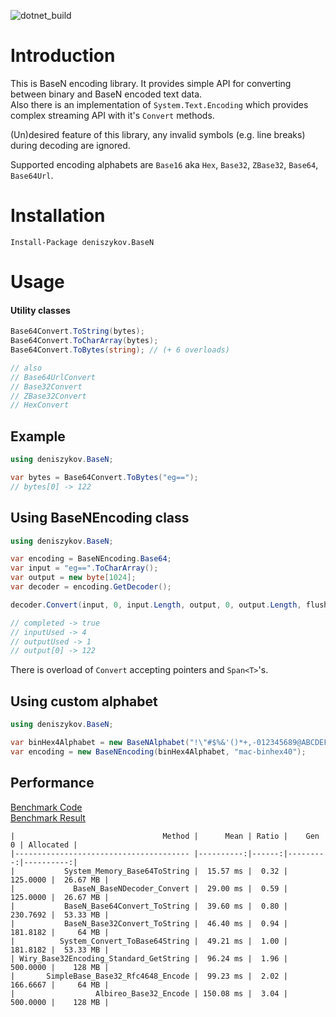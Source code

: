 ![dotnet_build](https://github.com/deniszykov/BaseN/workflows/dotnet_build/badge.svg)

Introduction
============

This is BaseN encoding library. It provides simple API for converting between binary and BaseN encoded text data.  
Also there is an implementation of `System.Text.Encoding` which provides complex streaming API with it's `Convert` methods.  

(Un)desired feature of this library, any invalid symbols (e.g. line breaks) during decoding are ignored.  

Supported encoding alphabets are `Base16` aka `Hex`, `Base32`, `ZBase32`, `Base64`, `Base64Url`.  

Installation
============
```
Install-Package deniszykov.BaseN
```

Usage
============

#### Utility classes
```csharp
Base64Convert.ToString(bytes);
Base64Convert.ToCharArray(bytes);
Base64Convert.ToBytes(string); // (+ 6 overloads)

// also
// Base64UrlConvert
// Base32Convert
// ZBase32Convert
// HexConvert 
```

## Example
```csharp
using deniszykov.BaseN;

var bytes = Base64Convert.ToBytes("eg==");
// bytes[0] -> 122
```

## Using BaseNEncoding class
```csharp
using deniszykov.BaseN;

var encoding = BaseNEncoding.Base64;
var input = "eg==".ToCharArray();
var output = new byte[1024];
var decoder = encoding.GetDecoder();

decoder.Convert(input, 0, input.Length, output, 0, output.Length, flush: true, out var inputUsed, out var outputUsed, out var completed);

// completed -> true
// inputUsed -> 4
// outputUsed -> 1
// output[0] -> 122
```
There is overload of `Convert` accepting pointers and `Span<T>`'s.  

## Using custom alphabet

```csharp
using deniszykov.BaseN;

var binHex4Alphabet = new BaseNAlphabet("!\"#$%&'()*+,-012345689@ABCDEFGHIJKLMNPQRSTUVXYZ[`abcdefhijklmpqr".ToCharArray());
var encoding = new BaseNEncoding(binHex4Alphabet, "mac-binhex40");
```

## Performance
[Benchmark Code](src/deniszykov.BaseN.Benchmark/Base32EncodeBenchmarks.cs)  
[Benchmark Result](src/deniszykov.BaseN.Benchmark/Benchmark_Results.txt)  
```
|                                 Method |      Mean | Ratio |    Gen 0 | Allocated |
|--------------------------------------- |----------:|------:|---------:|----------:|
|           System_Memory_Base64ToString |  15.57 ms |  0.32 | 125.0000 |  26.67 MB |
|             BaseN_BaseNDecoder_Convert |  29.00 ms |  0.59 | 125.0000 |  26.67 MB |
|           BaseN_Base64Convert_ToString |  39.60 ms |  0.80 | 230.7692 |  53.33 MB |
|           BaseN_Base32Convert_ToString |  46.40 ms |  0.94 | 181.8182 |     64 MB |
|          System_Convert_ToBase64String |  49.21 ms |  1.00 | 181.8182 |  53.33 MB |
| Wiry_Base32Encoding_Standard_GetString |  96.24 ms |  1.96 | 500.0000 |    128 MB |
|       SimpleBase_Base32_Rfc4648_Encode |  99.23 ms |  2.02 | 166.6667 |     64 MB |
|                  Albireo_Base32_Encode | 150.08 ms |  3.04 | 500.0000 |    128 MB |
```
